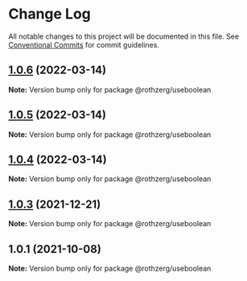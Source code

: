 # Change Log

All notable changes to this project will be documented in this file.
See [Conventional Commits](https://conventionalcommits.org) for commit guidelines.

## [1.0.6](https://github.com/emrerothzerg/rothzerg/compare/@rothzerg/useboolean@1.0.5...@rothzerg/useboolean@1.0.6) (2022-03-14)

**Note:** Version bump only for package @rothzerg/useboolean





## [1.0.5](https://github.com/emrerothzerg/rothzerg/compare/@rothzerg/useboolean@1.0.4...@rothzerg/useboolean@1.0.5) (2022-03-14)

**Note:** Version bump only for package @rothzerg/useboolean





## [1.0.4](https://github.com/emrerothzerg/rothzerg/compare/@rothzerg/useboolean@1.0.3...@rothzerg/useboolean@1.0.4) (2022-03-14)

**Note:** Version bump only for package @rothzerg/useboolean





## [1.0.3](https://github.com/emrerothzerg/rothzerg/compare/@rothzerg/useboolean@1.0.1...@rothzerg/useboolean@1.0.3) (2021-12-21)

**Note:** Version bump only for package @rothzerg/useboolean





## 1.0.1 (2021-10-08)

**Note:** Version bump only for package @rothzerg/useboolean

